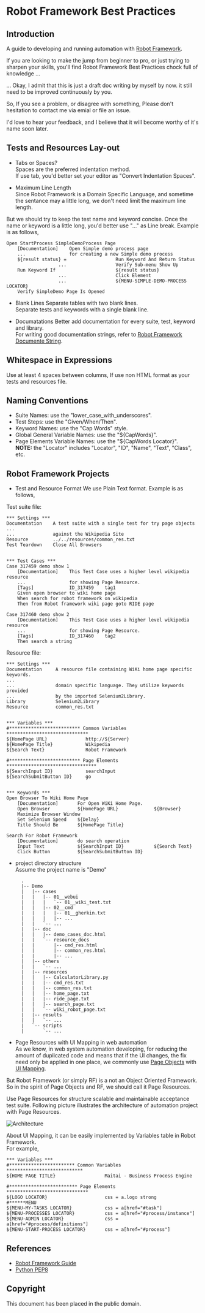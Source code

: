 Robot Framework Best Practices
==============================


Introduction
------------
A guide to developing and running automation with [Robot Framework][Robot Framework].

If you are looking to make the jump from beginner to pro, or just trying to sharpen your skills, you'll find Robot Framework Best Practices chock full of knowledge ...  

... Okay, I admit that this is just a draft doc writing by myself by now. it still need to be improved continuously by you.

So, If you see a problem, or disagree with something, Please don't hesitation to contact me via emial or file an issue.

I'd love to hear your feedback, and I believe that it will become worthy of it's name soon later.


Tests and Resources Lay-out
---------------------------
* Tabs or Spaces?  
Spaces are the preferred indentation method.  
If use tab, you'd better set your editor as "Convert Indentation Spaces".  

* Maximum Line Length  
Since Robot Framework is a Domain Specific Language, and sometime the sentance may a little long, we don't need limit the maximum line length.

But we should try to keep the test name and keyword concise.
Once the name or keyword is a little long, you'd better use "..." as Line break. Example is as follows,  

    Open StartProcess SimpleDemoProcess Page
        [Documentation]    Open Simple demo process page 
        ...                for creating a new Simple demo process
        ${result status} =                  Run Keyword And Return Status
                       ...                  Verify Sub-menu Show Up
        Run Keyword If                      ${result status}
                       ...                  Click Element
                       ...                  ${MENU-SIMPLE-DEMO-PROCESS LOCATOR}
        Verify SimpleDemo Page Is Opened


* Blank Lines
Separate tables with two blank lines.  
Separate tests and keywords with a single blank line.

* Documatations
Better add documentation for every suite, test, keyword and library.  
For writing good documentation strings, refer to [Robot Framework Documente String][Robot Doc].


Whitespace in Expressions
-------------------------
Use at least 4 spaces between columns, If use non HTML format as your tests and resources file.


Naming Conventions
------------------
* Suite Names: use the "lower_case_with_underscores".  
* Test Steps: use the "Given/When/Then".  
* Keyword Names: use the "Cap Words" style.  
* Global General Variable Names: use the "${CapWords}".  
* Page Elements Variable Names: use the "${CapWords Locator}".  
  **NOTE:** the "Locator" includes "Locator", "ID", "Name", "Text", "Class", etc.


Robot Framework Projects
------------------------

* Test and Resource Format
We use Plain Text format. Example is as follows,

Test suite file:


    *** Settings ***
    Documentation    A test suite with a single test for try page objects
    ...
    ...              against the Wikipedia Site
    Resource         ../../resources/common_res.txt
    Test Teardown    Close All Browsers


    *** Test Cases ***
    Case 317459 demo show 1
        [Documentation]    This Test Case uses a higher level wikipedia resource
        ...                for showing Page Resource.
        [Tags]             ID_317459    tag1
        Given open browser to wiki home page
        When search for robot framework on wikipedia
        Then from Robot framework wiki page goto RIDE page

    Case 317460 demo show 2
        [Documentation]    This Test Case uses a higher level wikipedia resource
        ...                for showing Page Resource.
        [Tags]             ID_317460    tag2
        Then search a string


Resource file:


    *** Settings ***
    Documentation     A resource file containing WiKi home page specific keywords.
    ...
    ...               domain specific language. They utilize keywords provided
    ...               by the imported Selenium2Library.
    Library           Selenium2Library
    Resource          common_res.txt


    *** Variables ***
    #************************** Common Variables ******************************
    ${HomePage URL}              http://${Server}
    ${HomePage Title}            Wikipedia
    ${Search Text}               Robot Framework

    #************************** Page Elements *********************************
    ${SearchInput ID}            searchInput
    ${SearchSubmitButton ID}     go


    *** Keywords ***
    Open Browser To Wiki Home Page
        [Documentation]       For Open WiKi Home Page.
        Open Browser          ${HomePage URL}             ${Browser}
        Maximize Browser Window
        Set Selenium Speed    ${Delay}
        Title Should Be       ${HomePage Title}

    Search For Robot Framework
        [Documentation]       do search operation
        Input Text            ${SearchInput ID}           ${Search Text}
        Click Button          ${SearchSubmitButton ID}


* project directory structure  
Assume the project name is "Demo"  

        .
        |-- Demo
        |   |-- cases
        |   |   |-- 01__webui
        |   |   |   `-- 01__wiki_test.txt
        |   |   |-- 02__cmd
        |   |   |   |-- 01__gherkin.txt
        |   |   |   |-- ...
        |   |   `-- ...
        |   |-- doc
        |   |   |-- demo_cases_doc.html
        |   |   `-- resource_docs
        |   |       |-- cmd_res.html
        |   |       |-- common_res.html
        |   |       |-- ...
        |   |-- others
        |   |   `-- ...
        |   |-- resources
        |   |   |-- CalculatorLibrary.py
        |   |   |-- cmd_res.txt
        |   |   |-- common_res.txt
        |   |   |-- home_page.txt
        |   |   |-- ride_page.txt
        |   |   |-- search_page.txt
        |   |   `-- wiki_robot_page.txt
        |   |-- results
        |   |   `-- ...
        |   `-- scripts
        |       `-- ...



* Page Resources with UI Mapping in web automation  
As we know, in web system automation developing, for reducing the amount of duplicated code and means that if the UI changes, the fix need only be applied in one place, we commonly use [Page Objects][Page Objects] with [UI Mapping][UI Mapping].  

But Robot Framework (or simply RF) is a not an Object Oriented Framework.  So in the spirit of Page Objects and RF, we should call it Page Resources.  

Use Page Resources for structure scalable and maintainable acceptance test suite. Following picture illustrates the architecture of automation project with Page Resources.

![Architecture][Page Res Arch]


About UI Mapping, it can be easily implemented by Variables table in Robot Framework.  
For example,  


    *** Variables ***
    #************************ Common Variables ****************************
    ${HOME PAGE TITLE}                  Maitai - Business Process Engine
    
    #************************* Page Elements ******************************
    ${LOGO LOCATOR}                     css = a.logo strong
    #******MENU
    ${MENU-MY-TASKS LOCATOR}            css = a[href="#task"]
    ${MENU-PROCESSES LOCATOR}           css = a[href="#process/instance"]
    ${MENU-ADMIN LOCATOR}               css = a[href="#process/definitions"]
    ${MENU-START-PROCESS LOCATOR}       css = a[href="#process"]


References
----------
* [Robot Framework Guide][Robot Guide]
* [Python PEP8][Python PEP8]


Copyright
---------
This document has been placed in the public domain.


[Robot Framework]: http://robotframework.org/
[Python PEP8]: http://www.python.org/dev/peps/pep-0008/
[Robot Guide]: http://robotframework.googlecode.com/hg/doc/userguide/RobotFrameworkUserGuide.html  
[Page Objects]: https://code.google.com/p/selenium/wiki/PageObjects
[UI Mapping]: http://www.seleniumhq.org/docs/06_test_design_considerations.jsp#ui-mapping
[Robot Doc]: http://robotframework.googlecode.com/hg/doc/userguide/RobotFrameworkUserGuide.html#documentation-formatting
[Page Res Arch]: https://github.com/idumpling/robotx/raw/master/docs/page_res_arch.png

